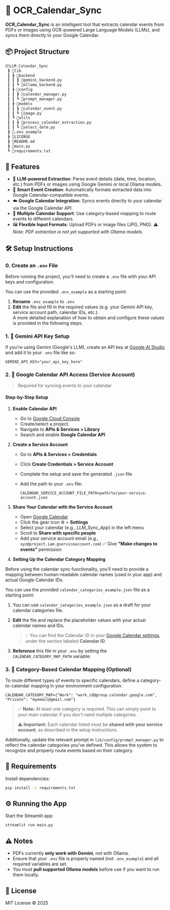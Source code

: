 # 🧠 OCR_Calendar_Sync

**OCR_Calendar_Sync** is an intelligent tool that extracts calendar events from PDFs or images using OCR-powered Large Language Models (LLMs), and syncs them directly to your Google Calendar.

## 📦 Project Structure

```bash
📦LLM_Calendar_Sync
 ┣ 📂lib
 ┃ ┣ 📂backend
 ┃ ┃ ┣ 📜gemini_backend.py
 ┃ ┃ ┗ 📜ollama_backend.py
 ┃ ┣ 📂config
 ┃ ┃ ┣ 📜calendar_manager.py
 ┃ ┃ ┗ 📜prompt_manager.py
 ┃ ┣ 📂models
 ┃ ┃ ┣ 📜calendar_event.py
 ┃ ┃ ┗ 📜image.py
 ┃ ┗ 📂utils
 ┃ ┃ ┣ 📜process_calendar_extraction.py
 ┃ ┃ ┗ 📜select_date.py
 ┣ 📜.env_example
 ┣ 📜LICENSE
 ┣ 📜README.md
 ┣ 📜main.py
 ┗ 📜requirements.txt
```

## 🚀 Features

* 🧠 **LLM-powered Extraction**: Parse event details (date, time, location, etc.) from PDFs or images using Google Gemini or local Ollama models.
* 📅 **Smart Event Creation**: Automatically formats extracted data into Google Calendar-compatible events.
* ☁️ **Google Calendar Integration**: Syncs events directly to your calendar via the Google Calendar API.
* 🔁 **Multiple Calendar Support**: Use category-based mapping to route events to different calendars.
* 🖼️ **Flexible Input Formats**: Upload PDFs or image files (JPG, PNG).
  ⚠️ *Note: PDF extraction is not yet supported with Ollama models.*

## 🛠️ Setup Instructions

### 0. Create an `.env` File

Before running the project, you'll need to create a `.env` file with your API keys and configuration.

You can use the provided `.env_example` as a starting point:

1. **Rename** `.env_example` to `.env`
2. **Edit** the file and fill in the required values (e.g. your Gemini API key, service account path, calendar IDs, etc.).  
   A more detailed explanation of how to obtain and configure these values is provided in the following steps.

### 1. 🔐 Gemini API Key Setup

If you're using Gemini (Google's LLM), create an API key at [Google AI Studio](https://makersuite.google.com/app/apikey) and add it to your `.env` file like so:

```env
GEMINI_API_KEY="your_api_key_here"
```

### 2. 📅 Google Calendar API Access (Service Account)

> Required for syncing events to your calendar

#### Step-by-Step Setup

1. **Enable Calendar API**

   * Go to [Google Cloud Console](https://console.cloud.google.com/)
   * Create/select a project.
   * Navigate to **APIs & Services > Library**
   * Search and enable **Google Calendar API**

2. **Create a Service Account**

   * Go to **APIs & Services > Credentials**
   * Click **Create Credentials > Service Account**
   * Complete the setup and save the generated `.json` file
   * Add the path to your `.env` file:

     ```env
     CALENDAR_SERVICE_ACCOUNT_FILE_PATH=path/to/your-service-account.json
     ```

3. **Share Your Calendar with the Service Account**

   * Open [Google Calendar](https://calendar.google.com/)
   * Click the gear icon ⚙️ > **Settings**
   * Select your calendar (e.g., *LLM\_Sync\_App*) in the left menu
   * Scroll to **Share with specific people**
   * Add your service account email (e.g., `xyz@project.iam.gserviceaccount.com`)
     ✅ Give **"Make changes to events"** permission

4. **Setting Up the Calendar Category Mapping**

Before using the calendar sync functionality, you’ll need to provide a mapping between human-readable calendar names (used in your app) and actual Google Calendar IDs.

You can use the provided `calendar_categories_example.json` file as a starting point:

1. You can use `calendar_categories_example.json` as a draft for your calendar categories file.
2. **Edit** the file and replace the placeholder values with your actual calendar names and IDs.
   >💡 You can find the Calendar ID in your [Google Calendar settings](https://calendar.google.com/calendar/u/0/r/settings), under the section labeled **Calendar ID**.

3. **Reference** this file in your `.env` by setting the `CALENDAR_CATEGORY_MAP_PATH` variable:

### 3. 🔄 Category-Based Calendar Mapping (Optional)

To route different types of events to specific calendars, define a category-to-calendar mapping in your environment configuration:

```env
CALENDAR_CATEGORY_MAP={"Work": "work_id@group.calendar.google.com", "Private": "myemail@gmail.com"}
```

> ✅ **Note:** At least one category is required. This can simply point to your main calendar if you don't need multiple categories.

> ⚠️ **Important:** Each calendar listed must be **shared with your service account**, as described in the setup instructions.

Additionally, update the relevant prompt in `lib/config/prompt_manager.py` to reflect the calendar categories you've defined. This allows the system to recognize and properly route events based on their category.

## 🧪 Requirements

Install dependencies:

```bash
pip install -r requirements.txt
```

## ⚙️ Running the App

Start the Streamlit app:

```bash
streamlit run main.py
```

## ⚠️ Notes

* PDFs currently **only work with Gemini**, not with Ollama.
* Ensure that your `.env` file is properly named (not `.env_example`) and all required variables are set.
* You must **pull supported Ollama models** before use if you want to run them locally.

## 📝 License

MIT License © 2025